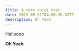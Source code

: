```yaml
---
title: A very quick test
date: 2019-05-31T04:00:20.327Z
description: Oh Yeah
---
```

Helloooo

**Oh Yeah**
